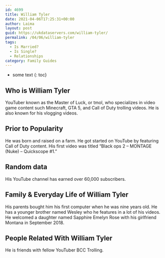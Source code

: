 ```yaml
---
id: 4699
title: William Tyler
date: 2021-04-06T17:25:31+00:00
author: Laima
layout: post
guid: https://ukdataservers.com/william-tyler/
permalink: /04/06/william-tyler
tags:
  - Is Married?
  - Is Single?
  - Relationships
category: Family Guides
---
```


* some text
{: toc}


## Who is William Tyler
                  
                  
                  
YouTuber known as the Master of Luck, or tmol, who specializes in video game content such Minecraft, GTA 5, and Call of Duty trolling videos. He is also known for his vlogging videos.
                  
              
            
              
            
                
                
                
## Prior to Popularity
                  
                  
                  
He was born and raised on a farm. He got started on YouTube by featuring Call of Duty content. His first video was titled &#8220;Black ops 2 &#8211; MONTAGE (Nuke) &#8211; Quickscope #1.&#8221;
                  
              
            
              
            
                
                
                
## Random data
                  
                  
                  
His YouTube channel has earned over 60,000 subscribers.
                  
              
            
              
            
                
                
                
## Family & Everyday Life of William Tyler
                  
                  
                  
His parents bought him his first computer when he was nine years old. He has a younger brother named Wesley who he features in a lot of his videos. He welcomed a daughter named Sapphire Emelyn Rose with his girlfriend Montana in September 2018.
                  
              
            
              
            
                
                
                
## People Related With William Tyler
                  
                  
                  
He is friends with fellow YouTuber BCC Trolling.
                  
              
            
              
            
                
              
            
              
              
            
            
              
            
          
          
          